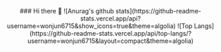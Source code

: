 <div align="center">
### Hi there 👋
![Anurag's github stats](https://github-readme-stats.vercel.app/api?username=wonjun6715&show_icons=true&theme=algolia)
![Top Langs](https://github-readme-stats.vercel.app/api/top-langs/?username=wonjun6715&layout=compact&theme=algolia)
<!--
wonjun6715/wonjun6715** is a ✨ _special_ ✨ repository because its `README.md` (this file) appears on your GitHub profile.

Here are some ideas to get you started:

- 🔭 I’m currently working on ...
- 🌱 I’m currently learning Nodejs
- 👯 I’m looking to collaborate on ...
- 🤔 I’m looking for help with ...
- 💬 Ask me about ...
- 📫 How to reach me: ...
- 😄 Pronouns: ...
- ⚡ Fun fact: ...
-->
</div>
